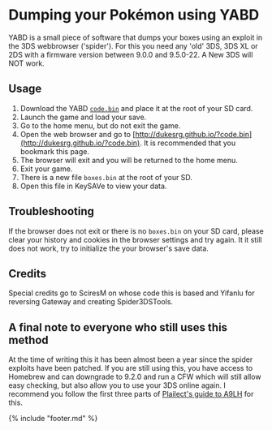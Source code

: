 # Dumping your Pokémon using YABD

YABD is a small piece of software that dumps your boxes using an exploit in the 3DS webbrowser ('spider'). For this you need any 'old' 3DS, 3DS XL or 2DS with a firmware version between 9.0.0 and 9.5.0-22. A New 3DS will NOT work.

## Usage

1. Download the YABD [`code.bin`](https://drive.google.com/file/d/0B1vPoiWMLosrWmNkU05rS2xsVHM/view?usp=sharing) and place it at the root of your SD card.
2. Launch the game and load your save.
3. Go to the home menu, but do not exit the game.
4. Open the web browser and go to [http://dukesrg.github.io/?code.bin](http://dukesrg.github.io/?code.bin). It is recommended that you bookmark this page.
5. The browser will exit and you will be returned to the home menu.
6. Exit your game.
7. There is a new file `boxes.bin` at the root of your SD.
8. Open this file in KeySAVe to view your data.

## Troubleshooting

If the browser does not exit or there is no `boxes.bin` on your SD card, please clear your history and cookies in the browser settings and try again. It it still does not work, try to initialize the your browser's save data.

## Credits

Special credits go to SciresM on whose code this is based and Yifanlu for reversing Gateway and creating Spider3DSTools.

## A final note to everyone who still uses this method

At the time of writing this it has been almost been a year since the spider exploits have been patched. If you are still using this, you have access to Homebrew and can downgrade to 9.2.0 and run a CFW which will still allow easy checking, but also allow you to use your 3DS online again. I recommend you follow the first three parts of [Plailect's guide to A9LH](https://github.com/Plailect/Guide/wiki) for this.

{% include "footer.md" %}
